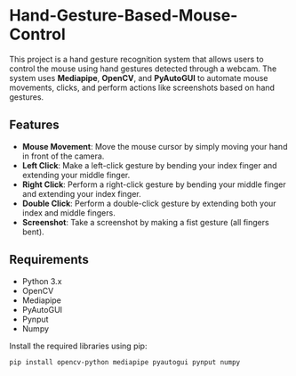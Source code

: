 # Hand-Gesture-Based-Mouse-Control

This project is a hand gesture recognition system that allows users to control the mouse using hand gestures detected through a webcam. The system uses **Mediapipe**, **OpenCV**, and **PyAutoGUI** to automate mouse movements, clicks, and perform actions like screenshots based on hand gestures.

## Features
- **Mouse Movement**: Move the mouse cursor by simply moving your hand in front of the camera.
- **Left Click**: Make a left-click gesture by bending your index finger and extending your middle finger.
- **Right Click**: Perform a right-click gesture by bending your middle finger and extending your index finger.
- **Double Click**: Perform a double-click gesture by extending both your index and middle fingers.
- **Screenshot**: Take a screenshot by making a fist gesture (all fingers bent).

## Requirements
- Python 3.x
- OpenCV
- Mediapipe
- PyAutoGUI
- Pynput
- Numpy

Install the required libraries using pip:

```bash
pip install opencv-python mediapipe pyautogui pynput numpy
